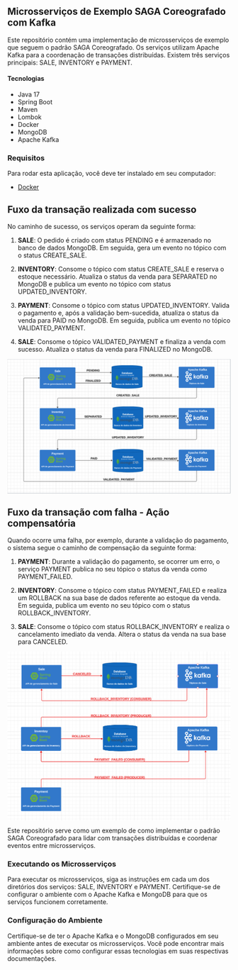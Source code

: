 ## Microsserviços de Exemplo SAGA Coreografado com Kafka

Este repositório contém uma implementação de microsserviços de exemplo que seguem o padrão SAGA Coreografado. Os serviços utilizam Apache Kafka para a coordenação de transações distribuídas. Existem três serviços principais: SALE, INVENTORY e PAYMENT.

<h4>Tecnologias</h4>
<ul>
  <li> Java 17
  <li> Spring Boot 
  <li> Maven
  <li> Lombok
  <li> Docker
  <li> MongoDB
  <li> Apache Kafka
</ul>

### Requisitos

Para rodar esta aplicação, você deve ter instalado em seu computador:

<ul>  
   <li><a href="https://docs.docker.com/get-started/" target="_blank">Docker</a>
</ul>

## Fuxo da transação realizada com sucesso

No caminho de sucesso, os serviços operam da seguinte forma:

1. **SALE**: O pedido é criado com status PENDING e é armazenado no banco de dados MongoDB. Em seguida, gera um evento no tópico com o status CREATE_SALE.

2. **INVENTORY**: Consome o tópico com status CREATE_SALE e reserva o estoque necessário. Atualiza o status da venda para SEPARATED no MongoDB e publica um evento no tópico com status UPDATED_INVENTORY.

3. **PAYMENT**: Consome o tópico com status UPDATED_INVENTORY. Valida o pagamento e, após a validação bem-sucedida, atualiza o status da venda para PAID no MongoDB. Em seguida, publica um evento no tópico VALIDATED_PAYMENT.

4. **SALE**: Consome o tópico VALIDATED_PAYMENT e finaliza a venda com sucesso. Atualiza o status da venda para FINALIZED no MongoDB.
<p align="center">
  <img align="center" alt="" src="https://raw.githubusercontent.com/RodrigoAntonioCruz/assets/main/saga.png" />
</p>

## Fuxo da transação com falha - Ação compensatória

Quando ocorre uma falha, por exemplo, durante a validação do pagamento, o sistema segue o caminho de compensação da seguinte forma:

1. **PAYMENT**: Durante a validação do pagamento, se ocorrer um erro, o serviço PAYMENT publica no seu tópico o status da venda como PAYMENT_FAILED.

2. **INVENTORY**: Consome o tópico com status PAYMENT_FAILED e realiza um ROLLBACK na sua base de dados referente ao estoque da venda. Em seguida, publica um evento no seu tópico com o status ROLLBACK_INVENTORY.

3. **SALE**: Consome o tópico com status ROLLBACK_INVENTORY e realiza o cancelamento imediato da venda. Altera o status da venda na sua base para CANCELED.
<p align="center">
  <img align="center" alt="" src="https://raw.githubusercontent.com/RodrigoAntonioCruz/assets/main/acp.png" />
</p>

Este repositório serve como um exemplo de como implementar o padrão SAGA Coreografado para lidar com transações distribuídas e coordenar eventos entre microsserviços.

### Executando os Microsserviços

Para executar os microsserviços, siga as instruções em cada um dos diretórios dos serviços: SALE, INVENTORY e PAYMENT. Certifique-se de configurar o ambiente com o Apache Kafka e MongoDB para que os serviços funcionem corretamente.

### Configuração do Ambiente

Certifique-se de ter o Apache Kafka e o MongoDB configurados em seu ambiente antes de executar os microsserviços. Você pode encontrar mais informações sobre como configurar essas tecnologias em suas respectivas documentações.
